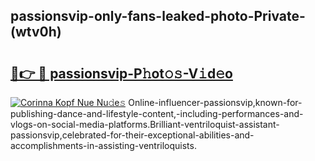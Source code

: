 ## passionsvip-only-fans​-leaked-photo​-Private-(wtv0h)


# <h2><a href="https://mediaupload.pro?title=passionsvip&ref=git">🔗👉 🔴 passionsvip-P𝚑ot𝚘𝚜-V𝚒d𝚎o</a></h2>

[![Corinna Kopf Nue Nu𝚍e𝚜](https://i.imgur.com/0qMVB7G.gif)](https://mediaupload.pro?title=passionsvip&ref=git)
Online-influencer-passionsvip,known-for-publishing-dance-and-lifestyle-content,-including-performances-and-vlogs-on-social-media-platforms.Brilliant-ventriloquist-assistant-passionsvip,celebrated-for-their-exceptional-abilities-and-accomplishments-in-assisting-ventriloquists.  